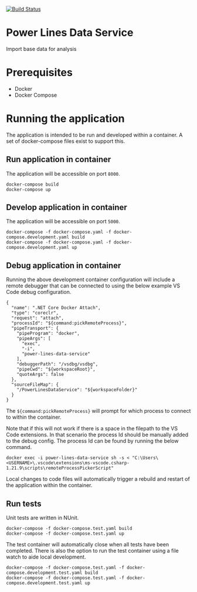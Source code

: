 [![Build Status](https://johnwatson484.visualstudio.com/John%20D%20Watson/_apis/build/status/Power%20Lines%20Data%20Service?branchName=master)](https://johnwatson484.visualstudio.com/John%20D%20Watson/_build/latest?definitionId=32&branchName=master)

# Power Lines Data Service
Import base data for analysis

# Prerequisites
- Docker
- Docker Compose

# Running the application
The application is intended to be run and developed within a container.  A set of docker-compose files exist to support this.

## Run application in container

The application will be accessible on port `8000`.

```
docker-compose build
docker-compose up
```

## Develop application in container
The application will be accessible on port `5000`.

```
docker-compose -f docker-compose.yaml -f docker-compose.development.yaml build
docker-compose -f docker-compose.yaml -f docker-compose.development.yaml up
```

## Debug application in container
Running the above development container configuration will include a remote debugger that can be connected to using the below example VS Code debug configuration.

```
{
  "name": ".NET Core Docker Attach",
  "type": "coreclr",
  "request": "attach",
  "processId": "${command:pickRemoteProcess}",
  "pipeTransport": {
    "pipeProgram": "docker",
    "pipeArgs": [
      "exec",
      "-i",
      "power-lines-data-service"
    ],
    "debuggerPath": "/vsdbg/vsdbg",
    "pipeCwd": "${workspaceRoot}",
    "quoteArgs": false
  },
  "sourceFileMap": {
    "/PowerLinesDataService": "${workspaceFolder}"
  }
}
```
The `${command:pickRemoteProcess}` will prompt for which process to connect to within the container.  

Note that if this will not work if there is a space in the filepath to the VS Code extensions.  In that scenario the process Id should be manually added to the debug config.  The process Id can be found by running the below command.

`docker exec -i power-lines-data-service sh -s < "C:\Users\<USERNAME>\.vscode\extensions\ms-vscode.csharp-1.21.9\scripts\remoteProcessPickerScript"`

Local changes to code files will automatically trigger a rebuild and restart of the application within the container.

## Run tests
Unit tests are written in NUnit.

```
docker-compose -f docker-compose.test.yaml build
docker-compose -f docker-compose.test.yaml up
```

The test container will automatically close when all tests have been completed.  There is also the option to run the test container using a file watch to aide local development.

```
docker-compose -f docker-compose.test.yaml -f docker-compose.development.test.yaml build
docker-compose -f docker-compose.test.yaml -f docker-compose.development.test.yaml up
```
